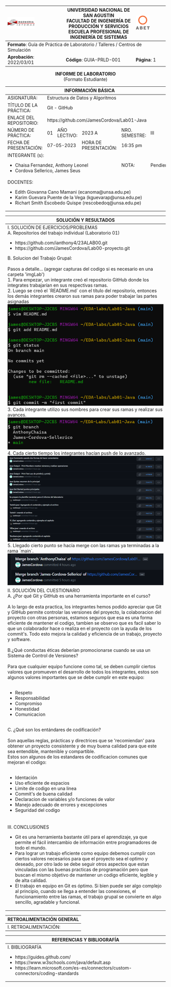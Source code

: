 <div align="center">
<table>
    <theader>
        <tr>
            <td><img src="https://github.com/rescobedoq/pw2/blob/main/epis.png?raw=true" alt="EPIS" style="width:50%; height:auto"/></td>
            <th>
                <span style="font-weight:bold;">UNIVERSIDAD NACIONAL DE SAN AGUSTIN</span><br />
                <span style="font-weight:bold;">FACULTAD DE INGENIERÍA DE PRODUCCIÓN Y SERVICIOS</span><br />
                <span style="font-weight:bold;">ESCUELA PROFESIONAL DE INGENIERÍA DE SISTEMAS</span>
            </th>
            <td><img src="https://github.com/rescobedoq/pw2/blob/main/abet.png?raw=true" alt="ABET" style="width:50%; height:auto"/></td>
        </tr>
    </theader>
    <tbody>
        <tr><td colspan="3"><span style="font-weight:bold;">Formato</span>: Guía de Práctica de Laboratorio / Talleres / Centros de Simulación</td></tr>
        <tr><td><span style="font-weight:bold;">Aprobación</span>:  2022/03/01</td><td><span style="font-weight:bold;">Código</span>: GUIA-PRLD-001</td><td><span style="font-weight:bold;">Página</span>: 1</td></tr>
    </tbody>
</table>
</div>

<div align="center">
<span style="font-weight:bold;">INFORME DE LABORATORIO</span><br/>
<span>(Formato Estudiante)</span>
</div>


<table>
<theader>
<tr><th colspan="6">INFORMACIÓN BÁSICA</th></tr>
</theader>
<tbody>
<tr><td>ASIGNATURA:</td><td colspan="5">Estructura de Datos y Algoritmos</td></tr>
<tr><td>TÍTULO DE LA PRÁCTICA:</td><td colspan="5">Git - GitHub</td></tr>
<tr><td>ENLACE DEL REPOSITORIO:</td><td colspan="5">https://github.com/JamesCordova/Lab01-Java</td></tr>
<tr>
<td>NÚMERO DE PRÁCTICA:</td><td>01</td><td>AÑO LECTIVO:</td><td>2023 A</td><td>NRO. SEMESTRE:</td><td>III</td>
</tr>
<tr>
<td>FECHA DE PRESENTACIÓN:</td><td colspan="2">07-05-2023</td><td>HORA DE PRESENTACIÓN:</td><td colspan="2">16:35 pm</td>
</tr>
<tr><td colspan="4">INTEGRANTE (s):
<ul>
<li>Chaisa Fernandez, Anthony Leonel</li>
<li>Cordova Sellerico, James Seus</li>
</ul>
</td>
<td>NOTA:</td><td>Pendiente</td>
</tr>
<tr><td colspan="6">DOCENTES:
<ul>
<li>Edith Giovanna Cano Mamani (ecanoma@unsa.edu.pe)</li>
<li>Karim Guevara Puente de la Vega (kguevarap@unsa.edu.pe)</li>
<li>Richart Smith Escobedo Quispe (rescobedoq@unsa.edu.pe)</li>
</ul>
</td>
</tr>
</tbody>
</table>
<table>
<theader>
<tr><th>SOLUCIÓN Y RESULTADOS</th></tr>
</theader>
<tbody>
<tr><td>I. SOLUCIÓN DE EJERCICIOS/PROBLEMAS<br>
A. Repositorios del trabajo individual (Laboratorio 01)
<ul>
<li>https://github.com/ianthony4/23ALAB00.git</li>
<li>https://github.com/JamesCordova/Lab00-proyecto.git</li>
</ul>
B. Solucion del Trabajo Grupal:<br>
<br>Pasos a detalle... (agregar capturas del codigo si es necesario en una carpeta 'imgLab')
<br>1. Para empezar, un integrante creó el repositorio GitHub donde los integrates trabajarían en sus respectivas ramas.
<br>2. Luego se creó el `README.md` con el título del repositorio, entonces los demás integrantes crearon sus ramas para poder trabajar las partes asignadas
<br><img src="labImg/Inicio.png">
<br>3. Cada integrante utilizo sus nombres para crear sus ramas y realizar sus avances.
<br><img src="labImg/Ramas.png">
<br>4. Cada cierto tiempo los integrantes hacían push de lo avanzado.
<br><img src="labImg/Pushes.png">
<br>5. Llegado cierto punto se hacía merge con las ramas ya terminadas a la rama `main`.
<br><img src="labImg/Merges.png">
</td></tr>
<tr><td>II. SOLUCIÓN DEL CUESTIONARIO<br>
A. ¿Por qué Git y GitHub es una herramienta importante en el curso?<br><br>
A lo largo de esta practica, los integrantes hemos podido apreciar que Git y GitHub permite controlar las versiones del proyecto, la colaboracion del proyecto con otras personas, estamos seguros que esa es una forma eficiente de mantener el codigo, tambien se observo que es facil saber lo que un colaborador hace o realiza en el proyecto con la ayuda de los commit's. Todo esto mejora la calidad y eficiencia de un trabajo, proyecto y software.<br><br>
B.¿Qué conductas éticas deberían promocionarse cuando se usa un Sistema de Control de Versiones?<br><br>
Para que cualquier equipo funcione como tal, se deben cumplir ciertos valores que promueven el desarrollo de todos los integrantes, estos son algunos valores importantes que se debe cumplir en este equipo: <br><br>
<ul>
<li>Respeto</li>
<li>Responsabilidad</li>
<li>Compromiso</li>
<li>Honestidad</li>
<li>Comunicacion</li>
</ul><br>
C. ¿Qué son los entándares de codificación?<br><br>
Son aquellas reglas, prácticas y directrices que se 'recomiendan' para obtener un proyecto consistente y de muy buena calidad para que este sea entendible, mantenible y compartible.<br>
Estos son algunos de los estandares de codificacion comunes que mejoran el codigo:<br><br>
<ul>
<li>Identación</li>
<li>Uso eficiente de espacios</li>
<li>Limite de codigo en una linea</li>
<li>Commit's de buena calidad</li>
<li>Declaracion de variables y/o funciones de valor</li>
<li>Manejo adecuado de errores y excepciones</li>
<li>Seguridad del codigo</li>
</ul><br></td></tr>
<tr><td>III. CONCLUSIONES
<ul>
<li>
Git es una herramienta bastante útil para el aprendizaje, ya que permite el fácil intercambio de información entre programadores de todo el mundo.
</li>
<li>
Para lograr un trabajo eficiente como equipo debemos cumplir con ciertos valores necesarios para que el proyecto sea el optimo y deseado, por otro lado se debe seguir otros aspectos que estan vinculadas con las buenas practicas de programación pero que buscan el mismo objetivo de mantener un codigo eficiente, legible y de alta calidad.
</li>
<li>
El trabajo en equipo en Git es óptimo. Si bien puede ser algo complejo al principio, cuando se llega a entender las conexiones, el funcionamiento entre las ramas, el trabajo grupal se convierte en algo sencillo, agradable y funcional.
</li>
</ul>
</td></tr>
</tbody>
</table>
<table>
<theader>
<!---La RETROALIMENTACION lo completa el docente de ser necesario-->
<tr><th>RETROALIMENTACIÓN GENERAL</th></tr>
</theader>
<tbody>
<tr><td>I. RETROALIMENTACIÓN:</td></tr>
<tbody>
</table>
<table>
<theader>
<tr><th>REFERENCIAS Y BIBLIOGRAFÍA</th></tr>
</theader>
<tbody>
<tr><td>I. BIBLIOGRAFÍA
<ul>
<li>https://guides.github.com/</li>
<li>https://www.w3schools.com/java/default.asp</li>
<li>https://learn.microsoft.com/es-es/connectors/custom-connectors/coding-standards</li>
</ul>
</td></tr>
</tbody>
</table>
